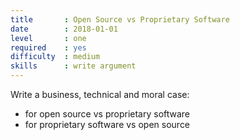 ```yaml
---
title       : Open Source vs Proprietary Software
date        : 2018-01-01
level       : one
required    : yes
difficulty  : medium
skills      : write argument
---
```


Write a business, technical and moral case:

- for open source vs proprietary software
- for proprietary software vs open source
